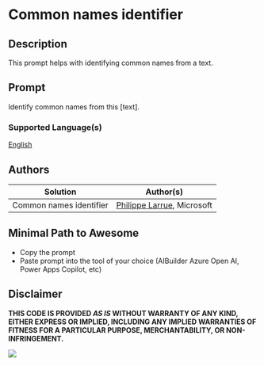# Common names identifier

## Description

This prompt helps with identifying common names from a text.

## Prompt

Identify common names from this [text].

### Supported Language(s)

[English](./en-us/prompt.md)

## Authors

Solution|Author(s)
--------|---------
Common names identifier | [Philippe Larrue](https://github.com/Phil-cmd), Microsoft

## Minimal Path to Awesome

* Copy the prompt
* Paste prompt into the tool of your choice (AIBuilder Azure Open AI, Power Apps Copilot, etc)

## Disclaimer

**THIS CODE IS PROVIDED *AS IS* WITHOUT WARRANTY OF ANY KIND, EITHER EXPRESS OR IMPLIED, INCLUDING ANY IMPLIED WARRANTIES OF FITNESS FOR A PARTICULAR PURPOSE, MERCHANTABILITY, OR NON-INFRINGEMENT.**

<img src="https://m365-visitor-stats.azurewebsites.net/powerplatform-prompts/samples/ai-builder/common-names-identifier" aria-hidden="true" />
